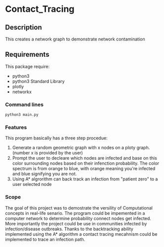 # Contact_Tracing

## Description

This creates a network graph to demonstrate network contamination

## Requirements

This package require:
 - python3
 - python3 Standard Library
 - plotly
 - networkx

### Command lines

```bash
python3 main.py
```

### Features

This program basically has a three step procedue:
  1. Generate a random geometric graph with x nodes on a ploty graph. (number x is provided by the user)
  2. Prompt the user to decleare which nodes are infected and base on this color surrounding nodes based on their infenction probability. The color      spectrum is from orange to blue, with orange meaning you're infected and blue signifying you are not.
  3. Using A* algrorithm can back track an infection from "patient zero" to a user selected node
  
 ### Scope
 
The goal of this project was to demostrate the versility of Computational concepts in real-life senario. The program could be impemented in a computer network to determine probability connect nodes get infected. More importantly the project could be use in communities infected by infection/disease outbreaks. Thanks to the backtracking ability implemented using the A* algorithm a contact tracing mecahnism could be implemented to trace an infection path.

